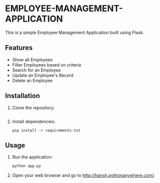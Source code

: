 # EMPLOYEE-MANAGEMENT-APPLICATION

This is a simple Employee Management Application built using Flask.

## Features

- Show all Employees
- Filter Employees based on criteria
- Search for an Employee
- Update an Employee's Record
- Delete an Employee

## Installation

1. Clone the repository:

    ```bash

    ```

2. Install dependencies:

    ```
    pip install -r requirements.txt
    ```

## Usage

1. Run the application:

    ```bash
    python app.py
    ```

2. Open your web browser and go to http://hairsh.pythonanywhere.com/.


